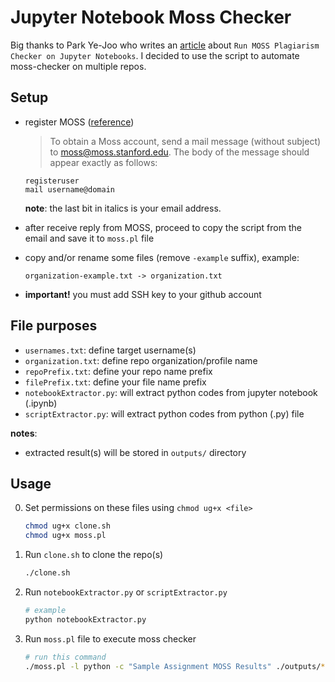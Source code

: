 # Jupyter Notebook Moss Checker

Big thanks to Park Ye-Joo who writes an [article](https://park.is/blog_posts/20230420_running_moss_plagiarism_checker/) about `Run MOSS Plagiarism Checker on Jupyter Notebooks`. I decided to use the script to automate moss-checker on multiple repos.

## Setup

- register MOSS ([reference](https://theory.stanford.edu/~aiken/moss/))
    > To obtain a Moss account, send a mail message (without subject) to <moss@moss.stanford.edu>. The body of the message should appear exactly as follows:

    ```text
    registeruser
    mail username@domain
    ```

    **note**: the last bit in italics is your email address.
- after receive reply from MOSS, proceed to copy the script from the email and save it to `moss.pl` file
- copy and/or rename some files (remove `-example` suffix), example:

    ```text
    organization-example.txt -> organization.txt
    ```

- **important!** you must add SSH key to your github account

## File purposes

- `usernames.txt`: define target username(s)
- `organization.txt`: define repo organization/profile name
- `repoPrefix.txt`: define your repo name prefix
- `filePrefix.txt`: define your file name prefix
- `notebookExtractor.py`: will extract python codes from jupyter notebook (.ipynb)
- `scriptExtractor.py`: will extract python codes from python (.py) file

**notes**:

- extracted result(s) will be stored in `outputs/` directory

## Usage

0. Set permissions on these files using `chmod ug+x <file>`

    ```bash
    chmod ug+x clone.sh
    chmod ug+x moss.pl
    ```

1. Run `clone.sh` to clone the repo(s)

    ```bash
    ./clone.sh
    ```

2. Run `notebookExtractor.py` or `scriptExtractor.py`

    ```bash
    # example
    python notebookExtractor.py
    ```

3. Run `moss.pl` file to execute moss checker

    ```bash
    # run this command
    ./moss.pl -l python -c "Sample Assignment MOSS Results" ./outputs/*.py
    ```
